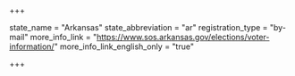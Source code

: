 +++

state_name = "Arkansas"
state_abbreviation = "ar"
registration_type = "by-mail"
more_info_link = "https://www.sos.arkansas.gov/elections/voter-information/"
more_info_link_english_only = "true"

+++